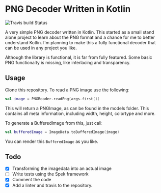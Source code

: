 # PNG Decoder Written in Kotlin

![Travis build Status](https://travis-ci.org/rvoortman/png-decoder.svg?branch=master)

A very simple PNG decoder written in Kotlin. This started as a small stand alone project to learn about the PNG format and a chance for me to better understand Kotlin. I'm planning to make this a fully functional decoder that can be used in any project you like.

Although the library is functional, it is far from fully featured. Some basic PNG functionalty is missing, like interlacing and transparency. 

## Usage
Clone this repository. To read a PNG image use the following:
```kotlin
val image = PNGReader.readPng(args.first())
```
This will return a PNGImage, as can be found in the models folder. This contains all meta information, including width, height, colortype and more. 

To generate a BufferedImage from this, just call:
```kotlin
val bufferedImage = ImageData.toBufferedImage(image)
```

You can render this `BufferedImage` as you like.
## Todo
- [x] Transforming the imagedata into an actual image
- [ ] Write tests using the Spek framework
- [x] Comment the code
- [x] Add a linter and travis to the repository.
